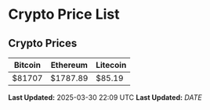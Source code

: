 # Crypto Price List

## Crypto Prices
| Bitcoin | Ethereum | Litecoin |
| ------- | -------- | -------- |
| $81707 | $1787.89 | $85.19 |
**Last Updated:** 2025-03-30 22:09 UTC
**Last Updated:** $DATE$
